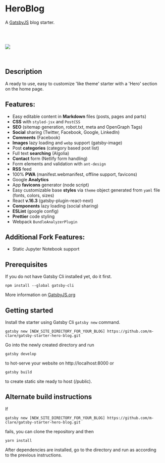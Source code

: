 # HeroBlog

A [GatsbyJS](https://www.gatsbyjs.org/) blog starter. <br /><br />

  <br />

![](static/screens/gatsby-starter-hero-blog.gif) <br />

  <br />

## Description

A ready to use, easy to customize 'like theme' starter with a 'Hero' section on the home page.

## Features:

* Easy editable content in **Markdown** files (posts, pages and parts)
* **CSS** with `styled-jsx` and `PostCSS`
* **SEO** (sitemap generation, robot.txt, meta and OpenGraph Tags)
* **Social** sharing (Twitter, Facebook, Google, LinkedIn)
* **Comments** (Facebook)
* **Images** lazy loading and `webp` support (gatsby-image)
* Post **categories** (category based post list)
* Full text **searching** (Algolia)
* **Contact** form (Netlify form handling)
* Form elements and validation with `ant-design`
* **RSS** feed
* 100% **PWA** (manifest.webmanifest, offline support, favicons)
* Google **Analytics**
* App **favicons** generator (node script)
* Easy customizable base **styles** via `theme` object generated from `yaml` file (fonts, colors, sizes)
* React **v.16.3** (gatsby-plugin-react-next)
* **Components** lazy loading (social sharing)
* **ESLint** (google config)
* **Prettier** code styling
* Webpack `BundleAnalyzerPlugin`

## Additional Fork Features:

* Static Jupyter Notebook support

## Prerequisites

If you do not have Gatsby Cli installed yet, do it first.

```text
npm install --global gatsby-cli
```

More information on [GatsbyJS.org](https://www.gatsbyjs.org/tutorial/part-one)

## Getting started

Install the starter using Gatsby Cli `gatsby new` command.

```text
gatsby new [NEW_SITE_DIRECTORY_FOR_YOUR_BLOG] https://github.com/m-clare/gatsby-starter-hero-blog.git
```

Go into the newly created directory and run

```text
gatsby develop
```

to hot-serve your website on http://localhost:8000 or

```text
gatsby build
```

to create static site ready to host (/public).

## Alternate build instructions

If 
```text
gatsby new [NEW_SITE_DIRECTORY_FOR_YOUR_BLOG] https://github.com/m-clare/gatsby-starter-hero-blog.git
```
fails, you can clone the repository and then 

```text
yarn install
```

After dependencies are installed, go to the directory and run as according to the previous instructions.


